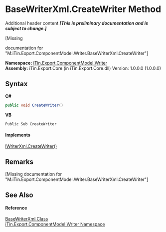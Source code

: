 # BaseWriterXml.CreateWriter Method 
Additional header content _**\[This is preliminary documentation and is subject to change.\]**_

\[Missing <summary> documentation for "M:iTin.Export.ComponentModel.Writer.BaseWriterXml.CreateWriter"\]

**Namespace:**&nbsp;<a href="37973b78-6b66-1218-9d7d-14680ab2aeda">iTin.Export.ComponentModel.Writer</a><br />**Assembly:**&nbsp;iTin.Export.Core (in iTin.Export.Core.dll) Version: 1.0.0.0 (1.0.0.0)

## Syntax

**C#**<br />
``` C#
public void CreateWriter()
```

**VB**<br />
``` VB
Public Sub CreateWriter
```


#### Implements
<a href="3e3ce3dc-036f-d826-dc11-c910101db3c9">IWriterXml.CreateWriter()</a><br />

## Remarks
\[Missing <remarks> documentation for "M:iTin.Export.ComponentModel.Writer.BaseWriterXml.CreateWriter"\]

## See Also


#### Reference
<a href="d550616a-d900-c3de-e2c8-928fba6d9590">BaseWriterXml Class</a><br /><a href="37973b78-6b66-1218-9d7d-14680ab2aeda">iTin.Export.ComponentModel.Writer Namespace</a><br />